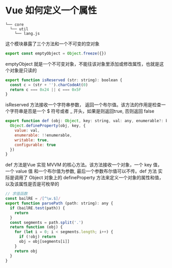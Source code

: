 # Vue 如何定义一个属性

```
└── core
  └── util
    └── lang.js
```

这个模块暴露了三个方法和一个不可变的空对象

```js
export const emptyObject = Object.freeze({})
```

emptyObject 就是一个不可变对象，不能往该对象里添加或修改属性，也就是这个对象是只读的

```js
export function isReserved (str: string): boolean {
  const c = (str + '').charCodeAt(0)
  return c === 0x24 || c === 0x5F
}
```
isReserved 方法接收一个字符串参数， 返回一个布尔值。该方法的作用是检查一个字符串是否是一个 $ 符号或者 _ 开头，如果是则返回true, 否则返回 false

```js
export function def (obj: Object, key: string, val: any, enumerable?: boolean) {
  Object.defineProperty(obj, key, {
    value: val,
    enumerable: !!enumerable,
    writable: true,
    configurable: true
  })
}
```
def 方法是Vue 实现 MVVM 的核心方法。该方法接收一个对象，一个 key 值， 一个 value 值 和一个布尔值为参数, 最后一个参数布尔值可以不传。def 方法
实际是调用了 Object 对象上的 defineProperty 方法来定义一个对象的属性和值，以及该属性是否是可枚举的


```js
// 求值函数
const bailRE = /[^\w.$]/
export function parsePath (path: string): any {
  if (bailRE.test(path)) {
    return
  }
  const segments = path.split('.')
  return function (obj) {
    for (let i = 0; i < segments.length; i++) {
      if (!obj) return
      obj = obj[segments[i]]
    }
    return obj
  }
}
```
